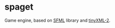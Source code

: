 # spaget
  Game engine, based on [SFML](https://github.com/SFML) library and [tinyXML-2](https://github.com/leethomason/tinyxml2).
